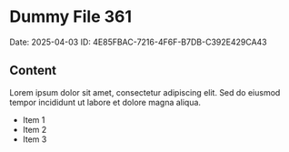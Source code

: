 # Dummy File 361

Date: 2025-04-03
ID: 4E85FBAC-7216-4F6F-B7DB-C392E429CA43

## Content

Lorem ipsum dolor sit amet, consectetur adipiscing elit.
Sed do eiusmod tempor incididunt ut labore et dolore magna aliqua.

* Item 1
* Item 2
* Item 3

